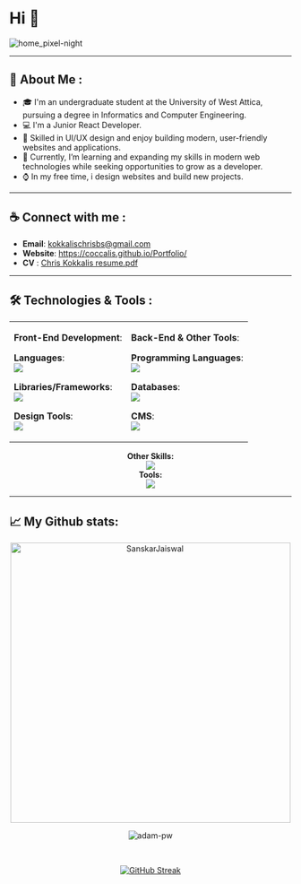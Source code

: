 <h1 align="left">Hi 👋</h1>

![home_pixel-night](https://github.com/user-attachments/assets/0ffb4ae1-8842-491b-a500-974a4983c590)

---
## :moyai: About Me :
- :mortar_board: I'm an undergraduate student at the University of West Attica, pursuing a degree in Informatics and Computer Engineering.
- 💻 I'm a Junior React Developer.
- 🎨 Skilled in UI/UX design and enjoy building modern, user-friendly websites and applications.
- 🌱 Currently, I’m learning and expanding my skills in modern web technologies while seeking opportunities to grow as a developer.
- ⌚ In my free time, i design websites and build new projects.
---



## :coffee: Connect with me :
- **Email**: kokkalischrisbs@gmail.com 
- **Website**: https://coccalis.github.io/Portfolio/
- **CV** : [Chris Kokkalis resume.pdf](https://github.com/user-attachments/files/17346105/Chris.Kokkalis.resume.pdf)

---


## 🛠️ Technologies & Tools :

<table align="center"> <tr> <td>
    
**Front-End Development**: <br>
    
**Languages**: <br>
<a href="https://go-skill-icons.vercel.app/"> <img src="https://go-skill-icons.vercel.app/api/icons?i=html,css,js,ts" /> </a>

**Libraries/Frameworks**: <br>
<a href="https://go-skill-icons.vercel.app/"> <img src="https://go-skill-icons.vercel.app/api/icons?i=react,redux,reactnative,tailwind,bootstrap" /> </a>

**Design Tools**: <br>
<a href="https://go-skill-icons.vercel.app/"><img src="https://go-skill-icons.vercel.app/api/icons?i=figma,ps,pr" /> </a>

</td> <td> 
    
**Back-End & Other Tools**:  <br>

**Programming Languages**: <br>
<a href="https://go-skill-icons.vercel.app/"> <img src="https://go-skill-icons.vercel.app/api/icons?i=java,spring,nodejs" /> </a>

**Databases**: <br>
<a href="https://go-skill-icons.vercel.app/"> <img src="https://go-skill-icons.vercel.app/api/icons?i=postgres,mysql" /> </a>

**CMS**: <br>
<a href="https://go-skill-icons.vercel.app/"> <img src="https://go-skill-icons.vercel.app/api/icons?i=wordpress" /> </a>

</td> </tr>
</table>

<div align="center"> 
    <strong>Other Skills:</strong>
    <br>
    <a href="https://go-skill-icons.vercel.app/"> <img src="https://go-skill-icons.vercel.app/api/icons?i=c,cpp,py,php,matlab,kotlin,jetpackcompose,git" /></a>
    <br>
    <strong>Tools:</strong>
    <br>
    <a href="https://skillicons.dev"> <img src="https://go-skill-icons.vercel.app/api/icons?i=vscode,androidstudio,idea" /></a>
</div>

---
## 📈 My Github stats:
<div align="center">
    <p><img align="center" width=500 src="https://github-readme-stats.vercel.app/api/top-langs/?username=coccalis&count_private=true&theme=tokyonight&layout=donut&hide_border=true&bg_color=0C1116" alt="SanskarJaiswal" />
    </p>
</div>
<div align="center">
    <p>
         <img align="center" src="https://github-readme-stats.vercel.app/api?username=coccalis&show_icons=true&locale=en&theme=tokyonight&bg_color=0C1116&repo=convoychat&hide_border=true" alt="adam-pw" />
    </p>
    <br>
    <p>
        <a href="https://git.io/streak-stats"><img src="https://github-readme-streak-stats.herokuapp.com?user=coccalis&theme=tokyonight-duo&hide_border=true&border_radius=10" alt="GitHub Streak" /></a>
    </p>
</div>







